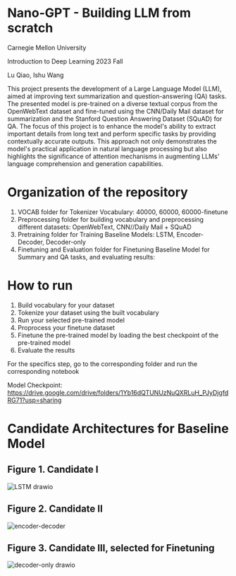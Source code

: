# Nano-GPT - Building LLM from scratch
Carnegie Mellon University

Introduction to Deep Learning 2023 Fall

Lu Qiao, Ishu Wang

This project presents the development of a Large Language Model (LLM), aimed at improving text summarization and question-answering (QA) tasks. The presented model is pre-trained on a diverse textual corpus from the OpenWebText dataset and fine-tuned using the CNN/Daily Mail dataset for summarization and the Stanford Question Answering Dataset (SQuAD) for QA. The focus of this project is to enhance the model's ability to extract important details from long text and perform specific tasks by providing contextually accurate outputs. This approach not only demonstrates the model's practical application in natural language processing but also highlights the significance of attention mechanisms in augmenting LLMs' language comprehension and generation capabilities. 

# Organization of the repository
1. VOCAB folder for Tokenizer Vocabulary: 40000, 60000, 60000-finetune
2. Preprocessing folder for building vocabulary and preprocessing different datasets: OpenWebText, CNN//Daily Mail + SQuAD
3. Pretraining folder for Training Baseline Models: LSTM, Encoder-Decoder, Decoder-only
4. Finetuning and Evaluation folder for Finetuning Baseline Model for Summary and QA tasks, and evaluating results:

# How to run
1. Build vocabulary for your dataset
2. Tokenize your dataset using the built vocabulary
3. Run your selected pre-trained model
4. Proprocess your finetune dataset
5. Finetune the pre-trained model by loading the best checkpoint of the pre-trained model
6. Evaluate the results

For the specifics step, go to the corresponding folder and run the corresponding notebook

Model Checkpoint: https://drive.google.com/drive/folders/1Yb16dQTUNUzNuQXRLuH_PJyDjgfdRG71?usp=sharing

# Candidate Architectures for Baseline Model
## Figure 1. Candidate I
![LSTM drawio](https://github.com/Lu-Qiao/LLM-IDL23-Fall/assets/112424096/03fcb79d-9a05-4ea8-ba35-06f232faae8a)


## Figure 2. Candidate II
![encoder-decoder](https://github.com/Lu-Qiao/LLM-IDL23-Fall/assets/112424096/7fc257b3-f1b5-4b45-9add-8a4afafae12e)


## Figure 3. Candidate III, selected for Finetuning
![decoder-only drawio](https://github.com/Lu-Qiao/LLM-IDL23-Fall/assets/112424096/14b0b4a2-3fd7-42ed-9417-358c6e21554f)


